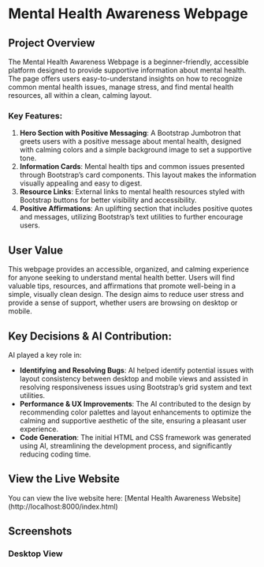 # Mental Health Awareness Webpage

## Project Overview
The Mental Health Awareness Webpage is a beginner-friendly, accessible platform designed to provide supportive information about mental health. The page offers users easy-to-understand insights on how to recognize common mental health issues, manage stress, and find mental health resources, all within a clean, calming layout.

### Key Features:
1. **Hero Section with Positive Messaging**: A Bootstrap Jumbotron that greets users with a positive message about mental health, designed with calming colors and a simple background image to set a supportive tone.
2. **Information Cards**: Mental health tips and common issues presented through Bootstrap’s card components. This layout makes the information visually appealing and easy to digest.
3. **Resource Links**: External links to mental health resources styled with Bootstrap buttons for better visibility and accessibility.
4. **Positive Affirmations**: An uplifting section that includes positive quotes and messages, utilizing Bootstrap’s text utilities to further encourage users.

## User Value
This webpage provides an accessible, organized, and calming experience for anyone seeking to understand mental health better. Users will find valuable tips, resources, and affirmations that promote well-being in a simple, visually clean design. The design aims to reduce user stress and provide a sense of support, whether users are browsing on desktop or mobile.

## Key Decisions & AI Contribution:
AI played a key role in:
- **Identifying and Resolving Bugs**: AI helped identify potential issues with layout consistency between desktop and mobile views and assisted in resolving responsiveness issues using Bootstrap’s grid system and text utilities.
- **Performance & UX Improvements**: The AI contributed to the design by recommending color palettes and layout enhancements to optimize the calming and supportive aesthetic of the site, ensuring a pleasant user experience.
- **Code Generation**: The initial HTML and CSS framework was generated using AI, streamlining the development process, and significantly reducing coding time.


## View the Live Website
You can view the live website here: [Mental Health Awareness Website] (http://localhost:8000/index.html)

## Screenshots

### Desktop View
